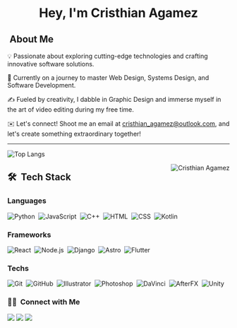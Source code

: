 
<h1 align="center"><b>Hey, I'm Cristhian Agamez </b></h1>
<h2> &nbsp;About Me</h2>


💡  Passionate about exploring cutting-edge technologies and crafting innovative software solutions.

🌱  Currently on a journey to master Web Design, Systems Design, and Software Development.

✍️  Fueled by creativity, I dabble in Graphic Design and immerse myself in the art of video editing during my free time.

✉️  Let's connect! Shoot me an email at cristhian_agamez@outlook.com, and let's create something extraordinary together!


---
![Top Langs](https://github-readme-stats.vercel.app/api/top-langs/?username=CristhianAC&layout=donut&theme=midnight-purple)

<div>

<img align="right" src="https://github-readme-stats.vercel.app/api?username=CristhianAC&show_icons=true&include_all_commits=true&count_private=true&hide_border=true&theme=midnight-purple" alt="Cristhian Agamez" />
</div>

## 🛠 &nbsp;Tech Stack
### Languages

![Python](https://img.shields.io/badge/Python%20-%2314354C.svg?style=for-the-badge&logo=python&logoColor=white)&nbsp;
![JavaScript](https://img.shields.io/badge/JavaScript%20-%23F7DF1E.svg?style=for-the-badge&logo=javascript&logoColor=black)&nbsp;
![C++](https://img.shields.io/badge/-TypeScript%20-%2314354C.svg?style=for-the-badge&logo=typescript&logoColor=white)&nbsp;
![HTML](https://img.shields.io/badge/HTML5%20-%23E34F26.svg?style=for-the-badge&logo=html5&logoColor=white)&nbsp;
![CSS](https://img.shields.io/badge/CSS%20-%231572B6.svg?style=for-the-badge&logo=css3&logoColor=white)&nbsp;
![Kotlin](https://img.shields.io/badge/-Kotlin-9C27B0?style=for-the-badge&logo=Kotlin&logoColor=white)&nbsp;
### Frameworks

![React](https://img.shields.io/badge/React%20-%2320232a.svg?style=for-the-badge&logo=React&logoColor=blue)&nbsp;
![Node.js](https://img.shields.io/badge/-Node.js-54824a?style=for-the-badge&logo=node.js&logoColor=white)&nbsp;
![Django](https://img.shields.io/badge/-Django-0a4a32?style=for-the-badge&logo=django&logoColor=white)&nbsp;
![Astro](https://img.shields.io/badge/Astro%20-%1c146b.svg?style=for-the-badge&logo=Astro&logoColor=white)&nbsp;
![Flutter](https://img.shields.io/badge/-Flutter-5eb2e9?style=for-the-badge&logo=flutter&logoColor=white)&nbsp;
### Techs

![Git](https://img.shields.io/badge/-Git-ec502c?style=for-the-badge&logo=git&logoColor=white)&nbsp;
![GitHub](https://img.shields.io/badge/-GitHub-05122A?style=for-the-badge&logo=github&logoColor=white)&nbsp;
![Illustrator](https://img.shields.io/badge/-Illustrator-320000?style=for-the-badge&logo=adobe-illustrator&logoColor=white)&nbsp;
![Photoshop](https://img.shields.io/badge/-Photoshop-001e36?style=for-the-badge&logo=adobe-photoshop&logoColor=white)&nbsp;
![DaVinci](https://img.shields.io/badge/-Davinci-262626?style=for-the-badge&logo=Davinci-Resolve&logoColor=white)&nbsp;
![AfterFX](https://img.shields.io/badge/-AfterEffects-01005a?style=for-the-badge&logo=adobe-after-effects&logoColor=white)&nbsp;
![Unity](https://img.shields.io/badge/-Unity-000000?style=for-the-badge&logo=unity&logoColor=white)&nbsp;



### 🤝🏻 &nbsp;Connect with Me

<p align="center">

<a href="https://www.linkedin.com/in/cristhian-agamez-cervantes"><img src="https://img.shields.io/badge/-Cristhian%20Agamez-0077B5?style=flat&logo=Linkedin&logoColor=white"/></a>
<a href="mailto:cristhian_agamez@outlook.com"><img src="https://img.shields.io/badge/-cristhian_agamez@outlook.com-54daff?style=flat&logo=microsoft-outlook&logoColor=white"/></a>
<a href="https://https://www.instagram.com/cristhianagamez?utm_source=ig_web_button_share_sheet&igsh=ZDNlZDc0MzIxNw=="><img src="https://img.shields.io/badge/-@cristhian_agamez-E4405F?style=flat&logo=Instagram&logoColor=white"/></a>
</p>
